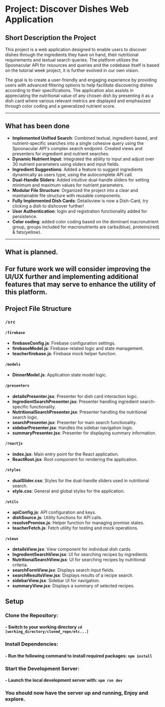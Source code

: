 
# Project: Discover Dishes Web Application

## Short Description the Project
This project is a web application designed to enable users to discover dishes through the ingredients they have on hand, their nutritional requirements and textual search queries. The platform utilizes the Spoonacular API for resources and queries and the codebase itself is based on the tutorial week project, it is further evolved in our own vision. 

The goal is to create a user-friendly and engaging experience by providing users with advanced filtering options to help facilitate discovering dishes according to their specifications. The application also assists in appreciating the nutritional value of any chosen dish by presenting it as a dish card where various relevant metrics are displayed and emphasized through color coding and a generalized nutrient score.

---

## What has been done

- **Implemented Unified Search**: Combined textual, ingredient-based, and nutrient-specific searches into a single cohesive query using the Spoonacular API's complex search endpoint. Created views and presenters for ingredient and nutrient searches.
- **Dynamic Nutrient Input**: Integrated the ability to input and adjust over 30 nutrient parameters using sliders and input fields.
- **Ingredient Suggestions**: Added a feature to suggest ingredients dynamically as users type, using the autocomplete API call.
- **Dual-Handle Sliders**: Added intuitive dual-handle sliders for setting minimum and maximum values for nutrient parameters.
- **Modular File Structure**: Organized the project into a clear and maintainable file structure with reusable components.
- **Fully Implemented Dish Cards**: Detailsview is now a Dish-Card, try clicking a dish to dishcover further!
- **User Authentication**: login and registration functionality added for persistence.
- **Color coding**: added color coding based on the dominant macronutrient group, groups included for macronutrients are carbs(blue), proteins(red) & fats(yellow).
---

## What is planned.
For future work we will consider improving the UI/UX further and implementing additional features that may serve to enhance the utility of this platform.
---

## Project File Structure
### `/src`


#### `/firebase`
- **firebaseConfig.js**: Firebase configuration settings.
- **firebaseModel.js**: Firebase-related logic and state management.
- **teacherfirebase.js**: Firebase mock helper function.

#### `/models`
- **DinnerModel.js**: Application state model logic.

#### `/presenters`
- **detailsPresenter.jsx**:  Presenter for dish card interaction logic.
- **IngredientSearchPresenter.jsx**: Presenter handling ingredient search-specific functionality.
- **NutritionalSearchPresenter.jsx**: Presenter handling the nutritional search logic.
- **searchPresenter.jsx**: Presenter for main search functionality.
- **sidebarPresenter.jsx**: Handles the sidebar navigation logic.
- **summaryPresenter.jsx**: Presenter for displaying summary information.

#### `/reactjs`
- **index.jsx**: Main entry point for the React application.
- **ReactRoot.jsx**: Root component for rendering the application.

#### `/styles`
- **dualSlider.css**: Styles for the dual-handle sliders used in nutritional search.
- **style.css**: General and global styles for the application.

#### `/utils`
- **apiConfig.js**: API configuration and keys.
- **dishSource.js**: Utility functions for API calls.
- **resolvePromise.js**: Helper function for managing promise states.
- **teacherFetch.js**: Fetch utility for testing and mock operations.

#### `/views`
- **detailsView.jsx**:  View component for individual dish cards.
- **IngredientSearchView.jsx**: UI for searching recipes by ingredients.
- **NutritionalSearchView.jsx**: UI for searching recipes by nutritional criteria.
- **searchFormView.jsx**: Displays search input fields.
- **searchResultsView.jsx**: Displays results of a recipe search.
- **sidebarView.jsx**: Sidebar UI for navigation.
- **summaryView.jsx**: Displays a summary of selected recipes.


## Setup
### Clone the Repository:
#### - Switch to your working directory `cd [working_directory/cloned_repo/etc...]`

### Install Dependencies: 
#### - Run the following command to install required packages: `npm install`
### Start the Development Server: 
#### - Launch the local development server with: `npm run dev`
### You should now have the server up and running, Enjoy and explore.
